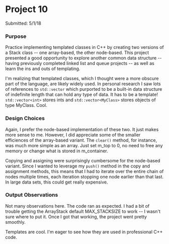 # Project 10
Submitted: 5/1/18

### Purpose
Practice implementing templated classes in C++ by creating two versions
of a Stack class -- one array-based, the other node-based. This project
presented a good opportunity to explore another common data structure --
having previously completed linked list and queue projects -- as well
as learn the ins and outs of templating.

I'm realizing that templated classes, which I thought were a more
obscure part of the language, are likely widely used. In personal
research I saw lots of references to `std::vector` which purported to
be a built-in data structure of indefinite length that can hold any
type of data. It has to be a template! `std::vector<int>` stores
ints and `std::vector<MyClass>` stores objects of type MyClass. Cool.

### Design Choices
Again, I prefer the node-based implementation of these two. It just
makes more sense to me. However, I did appreciate some of the smaller
efficiences of the array-based variant. The `clear()` method, for
instance, was much more simple as an array. Just set m_top to 0, no
need to free any memory or change what is stored in m_container.

Copying and assigning were surprisingly cumbersome for the node-based
variant. Since I wanted to leverage my `push()` method in
the copy and assignment methods, this means that I had to iterate over
the entire chain of nodes multiple times, each iteration stopping one
node earlier than that last. In large data sets, this could get really
expensive.

### Output Observations
Not many observations here. The code ran as expected. I had a bit of
trouble getting the ArrayStack default MAX_STACKSIZE to work -- I wasn't
sure where to put it. Once I got that working, the project went pretty
smoothly.

Templates are cool. I'm eager to see how they are used in professional
C++ code.